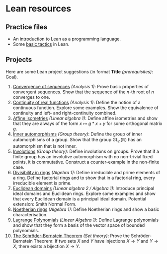 # Lean resources

## Practice files

- An [introduction](07_intro_to_Lean.md) to Lean as a programming language.
- Some [basic tactics](08_basic_tactics.md) in Lean.

## Projects

Here are some Lean project suggestions (in format **Title** *(prerequisites)*: Goal).

1. [Convergence of sequences][conv] *(Analysis 1)*: Prove basic properties of convergent sequences. Show that the sequence of the $n$-th root of $n$ converges to one.
1. [Continuity of real functions][cont] *(Analysis 1)*: Define the notion of a continuous function. Explore some examples. Show the equivalence of continuity and left- and right-continuity combined.
1. [Affine isometries][isom] *(Linear algebra 1)*: Define affine isometries and show that they are always of the form $x \mapsto g*x + y$ for some orthogonal matrix $g$.
1. [Inner automorphisms][inner] *(Group theory)*: Define the group of inner automorphisms of a group. Show that the group $\mathrm{GL}_n(ℝ)$ has an automorphism that is not inner.
1. [Involutions][inv] *(Group theory)*: Define involutions on groups. Prove that if a finite group has an involutive automorphism with no non-trivial fixed points, it is commutative. Construct a counter-example in the non-finite case.
1. [Divisibility in rings][div] *(Algebra 1)*: Define irreducible and prime elements of a ring. Define factorial rings and to show that in a factorial ring, every irreducible element is prime.
1. [Euclidean domains][Euc] *(Linear algebra 2 / Algebra 1)*:  Introduce principal ideal domains and Euclidean rings. Explore some examples and show that every Euclidean domain is a principal ideal domain. Potential extension: Smith Normal Form.
1. [Noetherian rings][Noeth] *(Algebra 1)*: Define Noetherian rings and show a basic characterisation.
1. [Lagrange Polynomials][Lag] *(Linear Algebra 1)*: Define Lagrange polynomials and show that they form a basis of the vector space of bounded polynomials.
1. [The Schröder-Bernstein Theorem][SB] *(Set theory)*: Prove the Schröder-Bernstein Theorem: If two sets $X$ and $Y$ have injections $X \rightarrow Y$ and $Y \rightarrow X$, there exists a bijection $X \rightarrow Y$.

[conv]: Lean/Projects/01.%20Convergence%20of%20sequences%20(Analysis%201)/Convergence.md
[cont]: Lean/Projects/02.%20Continuity%20of%20real%20functions%20(Analysis%201)/Continuity.md
[isom]: Lean/Projects/03.%20Affine%20isometries%20(Linear%20algebra%201)/AffineIsometries.md
[inner]: Lean/Projects/04.%20Inner%20automorphisms%20(Group%20theory)/InnerAutomorphisms.md
[inv]: Lean/Projects/05.%20Involutions%20(Group%20theory)/Involutions.md
[div]: Lean/Projects/06.%20Divisibility%20in%20rings%20(Algebra%201)/Divisibility.md
[Euc]: Lean/Projects/07.%20Euclidean%20domains%20(Linear%20algebra%202,%20Algebra%201)/Euclidean.md
[Noeth]: Lean/Projects/08.%20Noetherian%20rings%20(Algebra%201)/Noetherian.md
[Lag]: Lean/Projects/09.%20Lagrange%20polynomials%20(Linear%20Algebra%201)/Lagrange.md
[SB]: Lean/Projects/10.%20Schroeder-Bernstein%20theorem%20(Set%20theory)/SchroederBernstein.md
